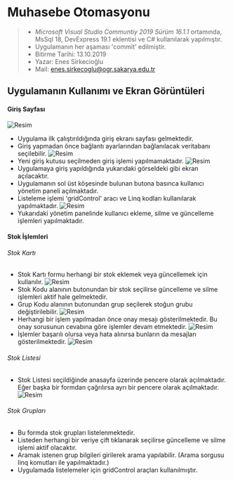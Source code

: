 # Muhasebe Otomasyonu
> * _Microsoft Visual Studio Communtiy 2019
 Sürüm 16.1.1_ ortamında, MsSql 18, DevExpress 19.1 eklentisi ve
 C# kullanılarak yapılmıştır.
> * Uygulamanın her aşaması 'commit' edilmiştir.
> * Bitirme Tarihi: 13.10.2019
> * Yazar: Enes Sirkecioğlu
> * Mail: enes.sirkecoglu@ogr.sakarya.edu.tr

## Uygulamanın Kullanımı ve Ekran Görüntüleri

#### Giriş Sayfası
 ![Resim](ScreenShots/EkranAlintisi.JPG)
* Uygulama ilk çalıştırıldığında giriş ekranı sayfası gelmektedir.
* Giriş yapmadan önce bağlantı ayarlarından bağlanılacak veritabanı seçilebilir.
 ![Resim](ScreenShots/EkranAlintisi2.JPG)
* Yeni giriş kutusu seçilmeden giriş işlemi yapılmamaktadır.
 ![Resim](ScreenShots/EkranAlintisi3.JPG)
* Uygulamaya giriş yapıldığında yukarıdaki görseldeki gibi ekran açılacaktır.
* Uygulamanın sol üst köşesinde bulunan butona basınca kullanıcı yönetim paneli açılmaktadır.
* Listeleme işlemi 'gridControl' aracı ve Linq kodları kullanılarak yapılmaktadır.
 ![Resim](ScreenShots/EkranAlintisi3-1.JPG)
 * Yukarıdaki yönetim panelinde kullanıcı ekleme, silme ve güncelleme işlemleri yapılmaktadır.

#### Stok İşlemleri
###### Stok Kartı
* Stok Kartı formu herhangi bir stok eklemek veya güncellemek için kullanılır.
![Resim](ScreenShots/EkranAlintisi4.JPG)
* Stok Kodu alanının butonundan bir stok seçilirse güncelleme ve silme işlemleri aktif hale gelmektedir.
* Grup Kodu alanının butonundan grup seçilerek stoğun grubu değiştirilebilir.
![Resim](ScreenShots/EkranAlintisi4-1.JPG)
* Herhangi bir işlem yapılmadan önce onay mesajı gösterilmektedir. Bu onay sorusunun cevabına göre işlemler devam etmektedir.
![Resim](ScreenShots/EkranAlintisi4-2.JPG)
* İşlemler başarılı olursa veya hata alınırsa bunların da mesajları gösterilmektedir.
![Resim](ScreenShots/EkranAlintisi4-3.JPG)

###### Stok Listesi
* Stok Listesi seçildiğinde anasayfa üzerinde pencere olarak açılmaktadır. Eğer başka
bir formdan çağrılırsa ayrı bir pencere olarak açılmaktadır.
![Resim](ScreenShots/EkranAlintisi5.JPG)

###### Stok Grupları
* Bu formda stok grupları listelenmektedir.
* Listeden herhangi bir veriye çift tıklanarak seçilirse güncelleme ve silme işlemi aktif olacaktır.
* Aramak istenen grup bilgileri girilerek arama yapılabilir. (Arama sorgusu linq komutları ile yapılmaktadır.)
* Uygulamada listelemeler için gridControl araçları kullanılmıştır.



 

